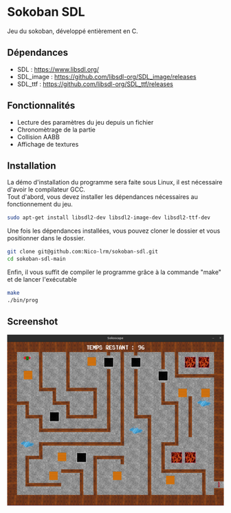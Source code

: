 # Sokoban SDL
Jeu du sokoban, développé entièrement en C.

## Dépendances
- SDL : https://www.libsdl.org/
- SDL_image : https://github.com/libsdl-org/SDL_image/releases
- SDL_ttf : https://github.com/libsdl-org/SDL_ttf/releases

## Fonctionnalités

- Lecture des paramètres du jeu depuis un fichier
- Chronomètrage de la partie
- Collision AABB
- Affichage de textures

## Installation

La démo d'installation du programme sera faite sous Linux, il est nécessaire d'avoir le compilateur GCC.  
Tout d'abord, vous devez installer les dépendances nécessaires au fonctionnement du jeu.

```bash
sudo apt-get install libsdl2-dev libsdl2-image-dev libsdl2-ttf-dev
```

Une fois les dépendances installées, vous pouvez cloner le dossier et vous positionner dans le dossier.
```bash
git clone git@github.com:Nico-lrm/sokoban-sdl.git
cd sokoban-sdl-main
```

Enfin, il vous suffit de compiler le programme grâce à la commande "make" et de lancer l'exécutable
```bash
make
./bin/prog
```
## Screenshot
![Screenshot de l'écran de jeu](https://github.com/Nico-lrm/sokoban-sdl/blob/main/assets/example/sokoscape.png)
